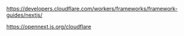 https://developers.cloudflare.com/workers/frameworks/framework-guides/nextjs/

https://opennext.js.org/cloudflare